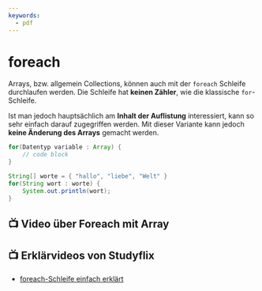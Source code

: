 ```yaml
---
keywords:
  - pdf
---
```

# foreach

Arrays, bzw. allgemein Collections, können auch mit der `foreach` Schleife
durchlaufen werden. Die Schleife hat **keinen Zähler**, wie die klassische
`for`-Schleife.

Ist man jedoch hauptsächlich am **Inhalt der Auflistung** interessiert, kann so
sehr einfach darauf zugegriffen werden. Mit dieser Variante kann jedoch **keine
Änderung des Arrays** gemacht werden.

<div className="grid"><div>

```java title="Schema"
for(Datentyp variable : Array) {
    // code block
}
```

</div><div>

```java title="Code-Beispiel"
String[] worte = { "hallo", "liebe", "Welt" }
for(String wort : worte) {
    System.out.println(wort);
}
```

</div></div>

## :tv: Video über Foreach mit Array

<YouTube id="kUXTO1lwZzY" />

## :tv: Erklärvideos von Studyflix

- [foreach-Schleife einfach erklärt](https://studyflix.de/informatik/java-foreach-1935)
